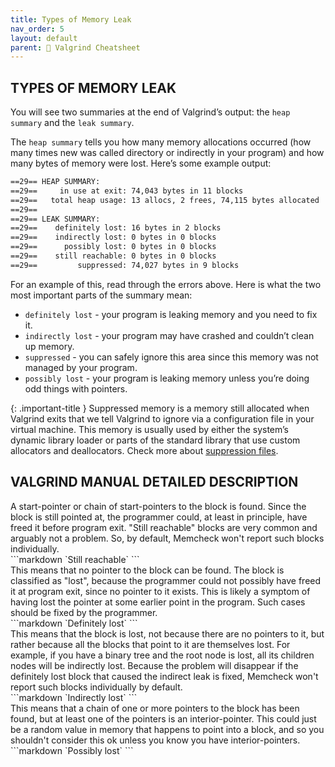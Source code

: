 ```yaml
---
title: Types of Memory Leak
nav_order: 5
layout: default
parent: 📑 Valgrind Cheatsheet
---
```


## **TYPES OF MEMORY LEAK**

You will see two summaries at the end of Valgrind’s output: the `heap summary` and the `leak summary`.

The `heap summary` tells you how many memory allocations occurred (how many times new was called directory or indirectly in your program) and how many bytes of memory were lost. Here’s some example output:

```bash
==29== HEAP SUMMARY:
==29==     in use at exit: 74,043 bytes in 11 blocks
==29==   total heap usage: 13 allocs, 2 frees, 74,115 bytes allocated
==29==
==29== LEAK SUMMARY:
==29==    definitely lost: 16 bytes in 2 blocks
==29==    indirectly lost: 0 bytes in 0 blocks
==29==      possibly lost: 0 bytes in 0 blocks
==29==    still reachable: 0 bytes in 0 blocks
==29==         suppressed: 74,027 bytes in 9 blocks
```

For an example of this, read through the errors above. Here is what the two most important parts of the summary mean:
- `definitely lost` - your program is leaking memory and you need to fix it.
- `indirectly lost` - your program may have crashed and couldn’t clean up memory.
- `suppressed` - you can safely ignore this area since this memory was not managed by your program.
- `possibly lost` - your program is leaking memory unless you’re doing odd things with pointers.

{: .important-title }
Suppressed memory is a memory still allocated when Valgrind exits that we tell Valgrind to ignore via a configuration file in your virtual machine. This memory is usually used by either the system’s dynamic library loader or parts of the standard library that use custom allocators and deallocators. Check more about [suppression files](https://jotavare.github.io/valgrind_cheatsheet/suppression_files.html).

## **VALGRIND MANUAL DETAILED DESCRIPTION**

<div class="code-example" markdown="1">
A start-pointer or chain of start-pointers to the block is found. Since the block is still pointed at, the programmer could, at least in principle, have freed it before program exit. "Still reachable" blocks are very common and arguably not a problem. So, by default, Memcheck won't report such blocks individually.
</div>
```markdown
`Still reachable`
```

<div class="code-example" markdown="1">
This means that no pointer to the block can be found. The block is classified as "lost", because the programmer could not possibly have freed it at program exit, since no pointer to it exists. This is likely a symptom of having lost the pointer at some earlier point in the program. Such cases should be fixed by the programmer.
</div>
```markdown
`Definitely lost`
```

<div class="code-example" markdown="1">
This means that the block is lost, not because there are no pointers to it, but rather because all the blocks that point to it are themselves lost. For example, if you have a binary tree and the root node is lost, all its children nodes will be indirectly lost. Because the problem will disappear if the definitely lost block that caused the indirect leak is fixed, Memcheck won't report such blocks individually by default.
</div>
```markdown
`Indirectly lost`
```

<div class="code-example" markdown="1">
This means that a chain of one or more pointers to the block has been found, but at least one of the pointers is an interior-pointer. This could just be a random value in memory that happens to point into a block, and so you shouldn't consider this ok unless you know you have interior-pointers.
</div>
```markdown
`Possibly lost`
```